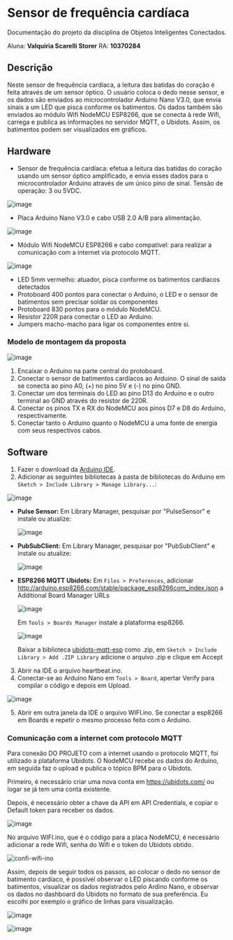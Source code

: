 # Sensor de frequência cardíaca
Documentação do projeto da disciplina de Objetos Inteligentes Conectados.

Aluna: **Valquiria Scarelli Storer**
RA: **10370284**

## Descrição
Neste sensor de frequência cardíaca, a leitura das batidas do coração é feita através de um sensor óptico. O usuário coloca o dedo nesse sensor, e os dados são enviados ao microcontrolador Arduino Nano V3.0, que envia sinais a um LED que pisca conforme os batimentos. Os dados também são enviados ao módulo Wifi NodeMCU ESP8266, que se conecta à rede Wifi, carrega e publica as informações no servidor MQTT, o Ubidots. Assim, os batimentos podem ser visualizados em gráficos.

## Hardware
- Sensor de frequência cardíaca: efetua a leitura das batidas do coração usando um sensor óptico amplificado, e envia esses dados para o microcontrolador Arduino através de um único pino de sinal. Tensão de operação: 3 ou 5VDC.

![image](https://github.com/valquiriastorer/iot-sensor-cardiaco/assets/101532054/618d930a-fa3c-4edb-9793-4ece63f20c6c)

- Placa Arduino Nano V3.0 e cabo USB 2.0 A/B para alimentação.

![image](https://github.com/valquiriastorer/iot-sensor-cardiaco/assets/101532054/d7430a7e-7d15-46dc-ae1d-a80796d61e93)

- Módulo Wifi NodeMCU ESP8266 e cabo compatível: para realizar a comunicação com a internet via protocolo MQTT.

![image](https://github.com/valquiriastorer/iot-sensor-cardiaco/assets/101532054/8a66349a-fd59-400d-829f-9fb73a0532ac)

- LED 5mm vermelho: atuador, pisca conforme os batimentos cardíacos detectados
- Protoboard 400 pontos para conectar o Arduino, o LED  e o sensor de batimentos sem precisar soldar os componentes
- Protoboard 830 pontos para o módulo NodeMCU.
- Resistor 220R para conectar o LED ao Arduino.
- Jumpers macho-macho para ligar os componentes entre si.


### Modelo de montagem da proposta

![image](https://github.com/valquiriastorer/iot-sensor-cardiaco/assets/101532054/1a54951e-27ef-4d90-98c9-f668ccd7cc42)

1. Encaixar o Arduino na parte central do protoboard.
2. Conectar o sensor de batimentos cardíacos ao Arduino. O sinal de saída se conecta ao pino A0, (+) no pino 5V e (-) no pino GND.
3. Conectar um dos terminais do LED ao pino D13 do Arduino e o outro terminal ao GND através do resistor de 220R.
4. Conectar os pinos TX e RX do NodeMCU aos pinos D7 e D8 do Arduino, respectivamente.
5. Conectar tanto o Arduino quanto o NodeMCU a uma fonte de energia com seus respectivos cabos.

## Software
1. Fazer o download da [Arduino IDE](https://www.arduino.cc/en/software).
2.  Adicionar as seguintes bibliotecas à pasta de bibliotecas do Arduino em `Sketch > Include Library > Manage Library...`:

  ![image](https://github.com/valquiriastorer/iot-sensor-cardiaco/assets/101532054/ff7c20a5-5b09-4876-997f-85c263c8dd8d)

  - **Pulse Sensor:** Em Library Manager, pesquisar por "PulseSensor" e instale ou atualize:

     ![image](https://github.com/valquiriastorer/iot-sensor-cardiaco/assets/101532054/127af8b0-809c-44f1-8c30-294bba749a83)

  - **PubSubClient:** Em Library Manager, pesquisar por "PubSubClient" e instale ou atualize:

    ![image](https://github.com/valquiriastorer/iot-sensor-cardiaco/assets/101532054/a405ef80-7b9c-4a04-a112-7d7033ebd718)

  - **ESP8266 MQTT Ubidots:** Em `Files > Preferences`, adicionar http://arduino.esp8266.com/stable/package_esp8266com_index.json a Additional Board Manager URLs

    ![image](https://github.com/valquiriastorer/iot-sensor-cardiaco/assets/101532054/f8811dab-5d84-462e-bf04-76696c47eeee)
    
    Em `Tools > Boards Manager` instale a plataforma esp8266.

    ![image](https://github.com/valquiriastorer/iot-sensor-cardiaco/assets/101532054/5d3a3a1c-0012-4e3b-bf7b-ffe3bb33ffb6)

    Baixar a biblioteca [ubidots-mqtt-esp](https://github.com/ubidots/ubidots-mqtt-esp) como .zip, em `Sketch > Include Library > Add .ZIP Library` adicione o arquivo .zip e clique em Accept 

3. Abrir na IDE o arquivo heartbeat.ino.
4. Conectar-se ao Arduino Nano em `Tools > Board`, apertar Verify para compilar o código e depois em Upload. 

![image](https://github.com/valquiriastorer/iot-sensor-cardiaco/assets/101532054/83fd9b16-6008-4fc2-8886-7b313ac3bb89)

5. Abrir em outra janela da IDE o arquivo WIFI.ino. Se conectar a esp8266 em Boards e repetir o mesmo processo feito com o Arduino.

### Comunicação com a internet com protocolo MQTT
Para conexão DO PROJETO com a internet usando o protocolo MQTT, foi utilizado a plataforma Ubidots. O NodeMCU recebe os dados do Arduino, em seguida faz o upload e publica o tópico BPM para o Ubidots.

Primeiro, é necessário criar uma nova conta em https://ubidots.com/ ou logar se já tem uma conta existente.

Depois, é necessário obter a chave da API em API Credentials, e copiar o Default token para receber os dados.

![image](https://github.com/valquiriastorer/iot-sensor-cardiaco/assets/101532054/44091f7d-8bb4-4bf9-ae35-e65f8ceaf8f3)

No arquivo WIFI.ino, que é o código para a placa NodeMCU, é necessário adicionar a rede Wifi, senha do Wifi e o token do Ubidots obtido.

![confi-wifi-ino](https://github.com/valquiriastorer/iot-sensor-cardiaco/assets/101532054/2e0d5ce8-0a84-42d8-b51f-5bba7656582f)

Assim, depois de seguir todos os passos, ao colocar o dedo no sensor de batimento cardíaco, é possível observar o LED piscando conforme os batimentos, visualizar os dados registrados pelo Ardino Nano, e observar os dados no dashboard do Ubidots no formato de sua preferência. Eu escolhi por exemplo o gráfico de linhas para visualização.

![image](https://github.com/valquiriastorer/iot-sensor-cardiaco/assets/101532054/598ffc14-1c45-4dad-9d69-a92ac2b34ab3)

![image](https://github.com/valquiriastorer/iot-sensor-cardiaco/assets/101532054/68f827c4-1e3b-4ebe-861e-a8134986bb32)
